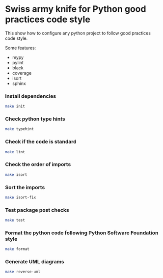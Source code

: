 # Swiss army knife for Python good practices code style

This show how to configure any python project to follow good practices code style.

Some features:

* mypy
* pylint
* black
* coverage
* isort
* sphinx


### Install dependencies
```bash
make init
```

### Check python type hints
```bash
make typehint
```

### Check if the code is standard
```bash
make lint
```

### Check the order of imports
```bash
make isort
```

### Sort the imports
```bash
make isort-fix
```

### Test package post checks
```bash
make test
```

### Format the python code following Python Software Foundation style
```bash
make format
```

### Generate UML diagrams
```bash
make reverse-uml
```
